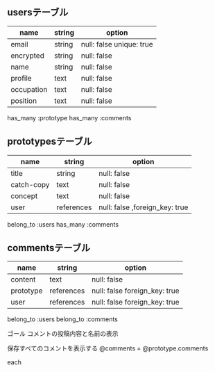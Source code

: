 ## usersテーブル

| name       | string | option                   |
| ---------- | ------ | ------------------------ |
| email      | string | null: false unique: true |
| encrypted  | string | null: false              |
| name       | string | null: false              |
| profile    | text   | null: false              |
| occupation | text   | null: false              |
| position   | text   | null: false              |

has_many :prototype
has_many :comments

## prototypesテーブル

| name       | string     | option                         |
| ---------- | ---------- | ------------------------------ |
| title      | string     | null: false                    |
| catch-copy | text       | null: false                    |
| concept    | text       | null: false                    |
| user       | references | null: false ,foreign_key: true |

belong_to :users
has_many :comments

## commentsテーブル

| name      | string     | option                        |
| --------- | ---------- | ----------------------------- |
| content   | text       | null: false                   |
| prototype | references | null: false foreign_key: true |
| user      | references | null: false foreign_key: true |

belong_to :users
belong_to :comments

ゴール
コメントの投稿内容と名前の表示

保存すべてのコメントを表示する
@comments = @prototype.comments

each